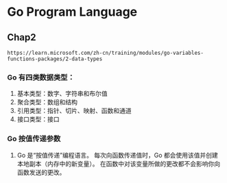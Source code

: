 # Go Program Language
## Chap2
```
https://learn.microsoft.com/zh-cn/training/modules/go-variables-functions-packages/2-data-types
```
### Go 有四类数据类型：
1. 基本类型：数字、字符串和布尔值 
2. 聚合类型：数组和结构 
3. 引用类型：指针、切片、映射、函数和通道 
4. 接口类型：接口

###  Go 按值传递参数
1. Go 是“按值传递”编程语言。 每次向函数传递值时，Go 都会使用该值并创建本地副本（内存中的新变量）。 在函数中对该变量所做的更改都不会影响你向函数发送的更改。


